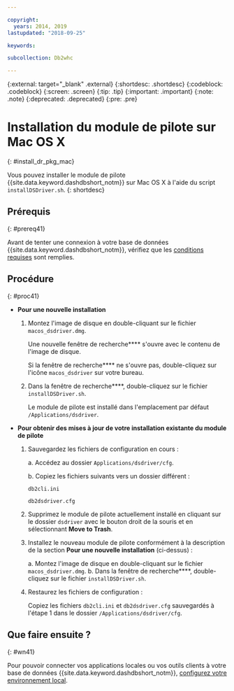 ```yaml
---

copyright:
  years: 2014, 2019
lastupdated: "2018-09-25"

keywords:

subcollection: Db2whc

---
```


<!-- Attribute definitions --> 
{:external: target="_blank" .external}
{:shortdesc: .shortdesc}
{:codeblock: .codeblock}
{:screen: .screen}
{:tip: .tip}
{:important: .important}
{:note: .note}
{:deprecated: .deprecated}
{:pre: .pre}

# Installation du module de pilote sur Mac OS X
{: #install_dr_pkg_mac}

Vous pouvez installer le module de pilote {{site.data.keyword.dashdbshort_notm}} sur Mac OS X à l'aide du script `installDSDriver.sh`. 
{: shortdesc}

## Prérequis
{: #prereq41}

Avant de tenter une connexion à votre base de données {{site.data.keyword.dashdbshort_notm}}, vérifiez que les [conditions requises](/docs/services/Db2whc/connecting?topic=Db2whc-connect_ov#prereqs) sont remplies.

<!-- Download the Db2 driver package for your operating system from the web console and install it. -->

## Procédure
{: #proc41}

- **Pour une nouvelle installation**

  1. Montez l'image de disque en double-cliquant sur le fichier `macos_dsdriver.dmg`.
   
     Une nouvelle fenêtre de recherche**** s'ouvre avec le contenu de l'image de disque.

     Si la fenêtre de recherche**** ne s'ouvre pas, double-cliquez sur l'icône `macos_dsdriver` sur votre bureau.
  2. Dans la fenêtre de recherche****, double-cliquez sur le fichier `installDSDriver.sh`.

     Le module de pilote est installé dans l'emplacement par défaut `/Applications/dsdriver`.

- **Pour obtenir des mises à jour de votre installation existante du module de pilote**

  1. Sauvegardez les fichiers de configuration en cours :

     a. Accédez au dossier `Applications/dsdriver/cfg`.

     b. Copiez les fichiers suivants vers un dossier différent : 
    
        `db2cli.ini`

        `db2dsdriver.cfg`
  2. Supprimez le module de pilote actuellement installé en cliquant sur le dossier `dsdriver` avec le bouton droit de la souris et en sélectionnant **Move to Trash**.
  3. Installez le nouveau module de pilote conformément à la description de la section **Pour une nouvelle installation** (ci-dessus) :
     
     a. Montez l'image de disque en double-cliquant sur le fichier `macos_dsdriver.dmg`.
     b. Dans la fenêtre de recherche****, double-cliquez sur le fichier `installDSDriver.sh`.
  4. Restaurez les fichiers de configuration :

     Copiez les fichiers `db2cli.ini` et `db2dsdriver.cfg` sauvegardés à l'étape 1 dans le dossier `/Applications/dsdriver/cfg`.

## Que faire ensuite ?
{: #wn41}

Pour pouvoir connecter vos applications locales ou vos outils clients à votre base de données {{site.data.keyword.dashdbshort_notm}}, [configurez votre environnement local](/docs/services/Db2whc?topic=Db2whc-cfg_loc_env#cfg_loc_env).
